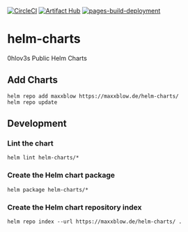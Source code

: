 [![CircleCI](https://circleci.com/gh/0hlov3/helm-charts/tree/main.svg?style=svg)](https://circleci.com/gh/0hlov3/helm-charts/tree/main)
[![Artifact Hub](https://img.shields.io/endpoint?url=https://artifacthub.io/badge/repository/maxxblow)](https://artifacthub.io/packages/search?repo=maxxblow)
[![pages-build-deployment](https://github.com/Maxxblow/charts/actions/workflows/pages/pages-build-deployment/badge.svg?branch=main)](https://github.com/Maxxblow/charts/actions/workflows/pages/pages-build-deployment)
# helm-charts
0hlov3s Public Helm Charts

## Add Charts
```shell
helm repo add maxxblow https://maxxblow.de/helm-charts/
helm repo update
```

## Development
### Lint the chart
```shell
helm lint helm-charts/*
```

### Create the Helm chart package
```shell
helm package helm-charts/*
```

### Create the Helm chart repository index
```shell
helm repo index --url https://maxxblow.de/helm-charts/ .
```

